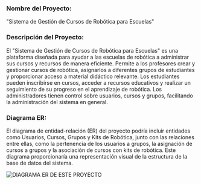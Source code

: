 ### Nombre del Proyecto:
"Sistema de Gestión de Cursos de Robótica para Escuelas"

### Descripción del Proyecto:
El "Sistema de Gestión de Cursos de Robótica para Escuelas" es una plataforma diseñada para ayudar a las escuelas de robótica a administrar sus cursos y recursos de manera eficiente. Permite a los profesores crear y gestionar cursos de robótica, asignarlos a diferentes grupos de estudiantes y proporcionar acceso a material didáctico relevante. Los estudiantes pueden inscribirse en cursos, acceder a recursos educativos y realizar un seguimiento de su progreso en el aprendizaje de robótica. Los administradores tienen control sobre usuarios, cursos y grupos, facilitando la administración del sistema en general.

### Diagrama ER:
El diagrama de entidad-relación (ER) del proyecto podría incluir entidades como Usuarios, Cursos, Grupos y Kits de Robótica, junto con las relaciones entre ellas, como la pertenencia de los usuarios a grupos, la asignación de cursos a grupos y la asociación de cursos con kits de robótica. Este diagrama proporcionaría una representación visual de la estructura de la base de datos del sistema.

![DIAGRAMA ER DE ESTE PROYECTO](https://ibb.co/tpDzpPt)
